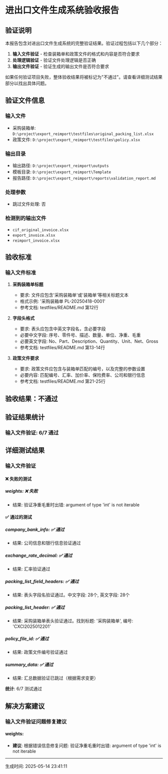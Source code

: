 # 进出口文件生成系统验收报告

## 验证说明

本报告包含对进出口文件生成系统的完整验证结果。验证过程包括以下几个部分：

1. **输入文件验证** - 检查装箱单和政策文件的格式和内容是否符合要求
2. **处理逻辑验证** - 验证文件处理逻辑是否正确
3. **输出文件验证** - 验证生成的输出文件是否符合要求

如果任何验证项目失败，整体验收结果将被标记为"不通过"。请查看详细测试结果部分以找出具体问题。

## 验证文件信息

### 输入文件
- 采购装箱单: `D:\project\export_reimport\testfiles\original_packing_list.xlsx`
- 政策文件: `D:\project\export_reimport\testfiles\policy.xlsx`

### 输出目录
- 输出路径: `D:\project\export_reimport\outputs`
- 模板目录: `D:\project\export_reimport\Template`
- 报告路径: `D:\project\export_reimport\reports\validation_report.md`

### 处理参数
- 跳过文件处理: 否

### 检测到的输出文件
- `cif_original_invoice.xlsx`
- `export_invoice.xlsx`
- `reimport_invoice.xlsx`

## 验收标准

### 输入文件标准

1. **采购装箱单标题**
   - 要求: 文件应包含'采购装箱单'或'装箱单'等相关标题文本
   - 格式示例: '采购装箱单 PL-20250418-0001'
   - 参考文档: testfiles/README.md 第12行

2. **字段头格式**
   - 要求: 表头应包含中英文字段名，含必要字段
   - 必要中文字段: 序号、零件号、描述、数量、单位、净重、毛重
   - 必要英文字段: No、Part、Description、Quantity、Unit、Net、Gross
   - 参考文档: testfiles/README.md 第13-14行

3. **政策文件要求**
   - 要求: 政策文件应包含与装箱单匹配的编号，以及完整的参数设置
   - 必要内容: 匹配编号、汇率、加价率、保险费率、公司和银行信息
   - 参考文档: testfiles/README.md 第21-25行

## 验收结果：不通过

## 验证结果统计

### 输入文件验证: 6/7 通过

## 详细测试结果

### 输入文件验证

#### ❌ 失败的测试

##### weights: ❌ 失败
- 结果: 验证净重毛重时出错: argument of type 'int' is not iterable

#### ✅ 通过的测试

##### company_bank_info: ✅ 通过
- 结果: 公司信息和银行信息验证通过

##### exchange_rate_decimal: ✅ 通过
- 结果: 汇率验证通过

##### packing_list_field_headers: ✅ 通过
- 结果: 表头字段名验证通过。中文字段: 28个, 英文字段: 28个

##### packing_list_header: ✅ 通过
- 结果: 采购装箱单表头验证通过。找到标题: '采购装箱单', 编号: 'CXCI2025012201'

##### policy_file_id: ✅ 通过
- 结果: 政策文件编号验证通过

##### summary_data: ✅ 通过
- 结果: 汇总数据验证已跳过（根据需求变更）

**统计**: 6/7 测试通过

## 解决方案建议

### 输入文件验证问题修复建议

#### weights:
- **建议**: 根据错误信息修复问题: 验证净重毛重时出错: argument of type 'int' is not iterable



---
生成时间: 2025-05-14 23:41:11